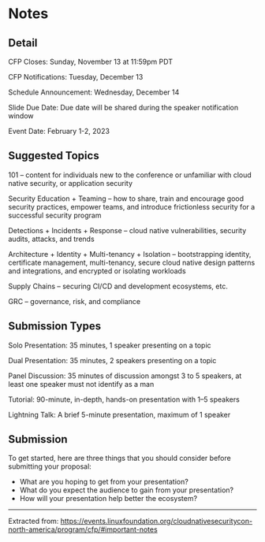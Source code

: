 # Notes

## Detail

CFP Closes: Sunday, November 13 at 11:59pm PDT

CFP Notifications: Tuesday, December 13

Schedule Announcement: Wednesday, December 14

Slide Due Date: Due date will be shared during the speaker notification window

Event Date: February 1-2, 2023


## Suggested Topics

101 – content for individuals new to the conference or unfamiliar with cloud native security, or application security

Security Education + Teaming – how to share, train and encourage good security practices, empower teams, and introduce frictionless security for a successful security program

Detections + Incidents + Response – cloud native vulnerabilities, security audits, attacks, and trends

Architecture + Identity + Multi-tenancy + Isolation – bootstrapping identity, certificate management, multi-tenancy, secure cloud native design patterns and integrations, and encrypted or isolating workloads

Supply Chains – securing CI/CD and development ecosystems, etc.

GRC – governance, risk, and compliance


## Submission Types

Solo Presentation: 35 minutes, 1 speaker presenting on a topic

Dual Presentation: 35 minutes, 2 speakers presenting on a topic

Panel Discussion: 35 minutes of discussion amongst 3 to 5 speakers, at least one speaker must not identify as a man

Tutorial: 90-minute, in-depth, hands-on presentation with 1–5 speakers

Lightning Talk:  A brief 5-minute presentation, maximum of 1 speaker


## Submission 

To get started, here are three things that you should consider before submitting your proposal:

* What are you hoping to get from your presentation?
* What do you expect the audience to gain from your presentation?
* How will your presentation help better the ecosystem?



----
Extracted from: https://events.linuxfoundation.org/cloudnativesecuritycon-north-america/program/cfp/#important-notes
